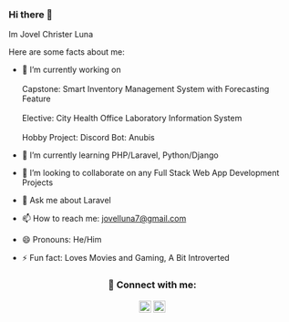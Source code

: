 ### Hi there 👋

Im Jovel Christer Luna

Here are some facts about me: 

- 🔭 I’m currently working on <br><br>
Capstone: Smart Inventory Management System with Forecasting Feature <br><br>
Elective: City Health Office Laboratory Information System <br><br>
Hobby Project: Discord Bot: Anubis <br>
- 🌱 I’m currently learning PHP/Laravel, Python/Django
- 👯 I’m looking to collaborate on any Full Stack Web App Development Projects

- 💬 Ask me about Laravel
- 📫 How to reach me: jovelluna7@gmail.com
- 😄 Pronouns: He/Him
- ⚡ Fun fact: Loves Movies and Gaming, A Bit Introverted


<h3 align="center"> 🤝 Connect with me:

<a href="https://www.linkedin.com/in/jovelluna12/"><img align="center" src="https://raw.githubusercontent.com/yushi1007/yushi1007/main/images/linkedin.svg" alt="My | LinkedIn" width="21px"/></a>
<a href="https://www.instagram.com/jc_boy6970/"><img align="center" src="https://raw.githubusercontent.com/yushi1007/yushi1007/main/images/instagram.svg" alt="My | Instagram" width="21px"/></a>

</br>
